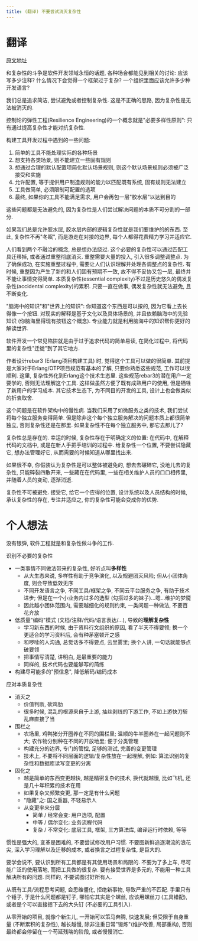 ```yaml
---
title: (翻译) 不要尝试消灭复杂性
---
```


# 翻译

[原文地址](https://ferd.ca/complexity-has-to-live-somewhere.html)

和复杂性的斗争是软件开发领域永恒的话题, 各种场合都能见到相关的讨论:
应该写多少注释? 什么情况下会觉得一个框架过于复杂? 一个组织里面应该允许多少种开发语言?

我们总是追求简洁, 尝试避免或者控制复杂性. 这是不正确的思路, 因为复杂性是无法被消灭的.

控制论的弹性工程(Resilience Engineering)的一个概念就是"必要多样性原则":
只有通过提高复杂性才能对抗复杂性.

构建工具开发过程中遇到的一些问题:
1. 简单的工具不能处理实际的各种场景
2. 想支持各类场景, 则不能建立一些固有规则
3. 想通过合理的默认配置项简化默认场景规则, 则这个默认场景规则必须被广泛接受和实施
4. 允许配置, 等于提供用户制造规则的能力以匹配既有系统, 固有规则无法建立
5. 工具做简单, 必须限制可配置的选项
6. 最终, 如果你的工具不能满足需求, 用户会再包一层"胶水层"以达到目的

这些问题都是无法避免的, 因为复杂性是人们尝试解决问题的本质不可分割的一部分.

如果我们总是允许胶水层, 胶水层内部的逻辑复杂性就是我们要维护的的东西.
至此, 复杂性不再"冬眠", 而是游走在对接的边界, 每个人都得花费精力学习并适应它.

人们看到两个不融洽的概念, 总是想办法绕过.
这个必要的复杂性可以通过匹配工具迁移掉, 或者通过重整彻底消灭.
重整需要大量的投入, 引入很多调整调整点.
为了确保成功, 在实施重整过程中, 需要让人们认识理解并处理各调整点的复杂性.
有时候, 重整因为产生了新的和人们固有预期不一致, 故不得不妥协又包一层, 最终并不能让事情变得简单.
本质复杂性(essential complexity)不过是历史悠久的偶发复杂性(accidental complexity)的累积.
只要一直在做事, 偶发复杂性就无法避免, 且不断变化.

"脑海中的知识"和"世界上的知识": 你知道这个东西是可以按的, 因为它看上去长得像一个按钮.
对现实的解释是基于文化以及具体场景的, 并且依赖脑海中的先验知识 (你脑海里得现有按钮这个概念).
专业能力就是利用脑海中的知识帮你更好的解读世界.

软件开发一个常见陷阱就是由于过于追求代码的简单易读, 在简化过程中, 将代码里的复杂性"迁徙"到了其它地方.

作者设计rebar3 (Erlang项目构建工具) 时, 觉得这个工具可以做的很简单.
其前提是大家对于Erlang/OTP项目规范有基本的了解, 只要你熟悉这些规范, 工作可以很顺利.
这里, 复杂性外化到Erlang这个技术生态里.
这些规范rebar3的潜在用户一定要学的, 否则无法理解这个工具.
这样做虽然方便了既有成熟用户的使用, 但是牺牲了新用户的学习成本.
其它技术生态下, 为不同目的开发的工具, 设计上也会做类似的折衷取舍.

这个问题是在软件架构中的慢性病.
当我们采用了如微服务之类的技术, 我们尝试将每个独立服务变得简单.
但是除非这个每个独立服务解决的问题本质上都很简单独立, 否则复杂性还是在那里.
如果复杂性不在每个独立服务中, 那它去那儿了?

复杂性总是存在的. 幸运的时候, 复杂性存在于明确定义的位置:
在代码中, 在解释代码的文档中, 或是在新人手把手培训的过程中.
给复杂性一个位置, 不要尝试隐藏它, 想办法管理好它, 从而需要的时候知道从哪里找出来.

如果很不幸, 你假装认为复杂性是可以整体被避免的, 想去去碾碎它,
没地儿去的复杂性, 只能碎裂四散开来, 
一些藏在在代码里, 一些在相关维护人员的口口相传里, 并随着人员的变动, 逐渐消逝.

复杂性不可被避免. 接受它, 给它一个应得的位置, 设计系统以及人员结构的时候, 承认复杂性的存在, 专注并适应之, 你的复杂性可能会变成你的优势.

# 个人想法

没有银弹, 软件工程就是和复杂性做斗争的工作.

识别不必要的复杂性
- 一类事情不同做法带来的复杂性, 好听点叫**多样性**
    - 从大生态来说, 多样性有助于竞争演化, 以及规避团灭风险; 但从小团体角度, 则会导致低效无序
    - 不同开发语言之争, 不同工具/框架之争, 不同云平台服务之争, 有助于技术进步; 但是在一个小业务内过多的选型 (勾搭过多的妹子)...嗯...维护的梦魇
    - 因此越小团体范围内, 需要越细化的规则约束, 一类问题一种做法, 不要百花齐放
- 低质量"编码"模式 (文档/注释/代码/语言表达/...), 导致的**理解复杂性**
    - 学习新东西的时候, 由于资料行文组织的原因, 看了半天不得要领; 换一个更适合的学习资料后, 会有种茅塞顿开之感
    - 和啰嗦的人沟通, 总觉话多不得要点, 云里雾里; 换个人讲, 一句话就能够点破要领
    - 把事情写清楚, 讲明白, 是最重要的能力
    - 同样的, 技术代码也要能够写的简练
- 构建尽可能多的"预信息", 降低解码/编码成本

应对本质复杂性
- 消灭之
    - 价值判断, 砍鸡肋
    - 很多时候, 混乱的根源来自于上游, 抽丝剥线的下游工作, 不如上游快刀斩乱麻直接了当
- 围栏之
    - 农场里, 鸡鸭猪分开圈养在不同的围栏里; 温顺的牛羊圈养在一起问题则不大; 农作物分别种在不同的开放地里; 便于分类管理
    - 构建充分的边界, 专门的管控, 足够的测试, 完善的变更管理
    - 技术上, 不要将不同层面的逻辑/复杂性放在一起理解, 例如: 算法识别的复杂性和数据库读写变更的分离
- 固化之
    - 越是简单的东西变更越快, 越是精密复杂的技术, 换代就越慢, 比如飞机, 还是几十年积累的技术在用
    - 如果复杂又频繁变更, 那一定是有什么问题
    - "隐藏"之: 国之重器, 不轻易示人
    - 从变更率来分层
        - 简单 / 经常会变: 用户选项, 配置 
        - 中等 / 偶尔变化: 业务流程代码
        - 复杂 / 不常变化: 底层工具, 框架, 三方算法库, 编译运行时依赖, 等等

惯性是强大的, 变革是困难的, 不要尝试修改用户习惯.
不要图新鲜追逐潮流的浪花尖, 深入学习理解以及迁移的成本, 或者换言之过程复杂性, 是巨大的.

要学会说不, 要认识到所有工具都是有其使用场景和局限的.
不要为了多上车, 尽可能广泛的使用落地, 而把工具做的很复杂.
要有接受世界是多元的, 不能用一种工具解决所有的问题.
同样的, 不要试图讨好所有人.

从既有工具/流程思考问题, 会思维僵化, 拒绝新事物, 导致严重的不匹配.
手里只有个锤子, 于是什么问题都是钉子, 哪怕它其实是个螺丝, 应该用螺丝刀 (工具错配), 或者是个可以直接摁下去的大头钉 (不必要的工具引入).

从零开始的项目, 就像个新生儿, 一开始可以策马奔腾, 快速发展;
但受限于自身重量 (不断累积的复杂性), 越长越慢, 除非注重日常"锻炼"(维护改善, 局部重构), 否则最终都会停留在一个苟延残喘的阶段, 或者慢慢消亡.